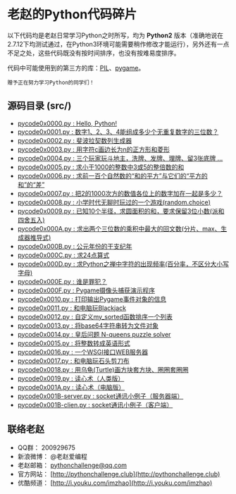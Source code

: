 # 老赵的Python代码碎片

以下代码均是老赵日常学习Python之时所写，均为 **Python2** 版本（准确地说在2.7.12下均测试通过，在Python3环境可能需要稍作修改才能运行），另外还有一点不足之处，这些代码既没有按时间排序，也没有按难易度排序。

代码中可能使用到的第三方的库：[PIL](http://pythonware.com/products/pil/)、[pygame](http://www.pygame.org/)。

    赠予正在努力学习Python的同学们！

## 源码目录 (src/)
- [pycode0x0000.py : Hello, Python!](src/pycode0x0000.py)
- [pycode0x0001.py : 数字1、2、3、4能组成多少个无重复数字的三位数？](src/pycode0x0001.py)
- [pycode0x0002.py : 斐波拉契数列生成器](src/pycode0x0002.py)
- [pycode0x0003.py : 用字符c画边长为n的正方形和菱形](src/pycode0x0003.py)
- [pycode0x0004.py : 三个玩家玩斗地主，洗牌、发牌、理牌、留3张底牌 ...](src/pycode0x0004.py)
- [pycode0x0005.py : 求小于1000的整数中3或5的整倍数的和](src/pycode0x0005.py)
- [pycode0x0006.py : 求前一百个自然数的“和的平方”与它们的“平方的和”的“差”](src/pycode0x0006.py)
- [pycode0x0007.py : 把2的1000次方的数值各位上的数字加在一起是多少？](src/pycode0x0007.py)
- [pycode0x0008.py : 小学时代无聊时玩过的一个游戏(random.choice)](src/pycode0x0008.py)
- [pycode0x0009.py : 已知10个半径，求圆面积的和，要求保留3位小数(派和四舍五入)](src/pycode0x0009.py)
- [pycode0x000A.py : 求出两个三位数的乘积中最大的回文数(分片、max、生成器推导式)](src/pycode0x000A.py)
- [pycode0x000B.py : 公元年份的干支纪年](src/pycode0x000B.py)
- [pycode0x000C.py : 求24点算式](src/pycode0x000C.py)
- [pycode0x000D.py : 求Python之禅中字符的出现频率(百分率，不区分大小写字母)](src/pycode0x000D.py)
- [pycode0x000E.py : 谁是罪犯？](src/pycode0x000E.py)
- [pycode0x000F.py : Pygame摄像头捕获演示程序](src/pycode0x000F.py)
- [pycode0x0010.py : 打印输出Pygame事件对象的信息](src/pycode0x0010.py)
- [pycode0x0011.py : 和电脑玩Blackjack](src/pycode0x0011.py)
- [pycode0x0012.py : 自定义my_sorted函数排序一个列表](src/pycode0x0012.py)
- [pycode0x0013.py : 将base64字符串转为文件对象](src/pycode0x0013.py)
- [pycode0x0014.py : 皇后问题 N-queens puzzle solver](src/pycode0x0014.py)
- [pycode0x0015.py : 将整数转成英语形式](src/pycode0x0015.py)
- [pycode0x0016.py : 一个WSGI接口WEB服务器](src/pycode0x0016.py)
- [pycode0x0017.py : 和电脑玩石头剪刀布](src/pycode0x0017.py)
- [pycode0x0018.py : 用乌龟(Turtle)画方块套方块、圈圈套圈圈](src/pycode0x0018.py)
- [pycode0x0019.py : 读心术（人类版）](src/pycode0x0019.py)
- [pycode0x001A.py : 读心术（电脑版）](src/pycode0x001A.py)
- [pycode0x001B-server.py : socket通讯小例子（服务器端）](src/pycode0x001B-server.py)
- [pycode0x001B-clien.py : socket通讯小例子（客户端）](src/pycode0x001B-clien.py)

## 联络老赵
- QQ群： 200929675
- 新浪微博： @老赵爱编程
- 老赵邮箱： [pythonchallenge@qq.com](mailto:pythonchallenge@qq.com)
- 官方网站： [http://pythonchallenge.club](http://pythonchallenge.club)
- 优酷频道： [http://i.youku.com/imzhao](http://i.youku.com/imzhao)